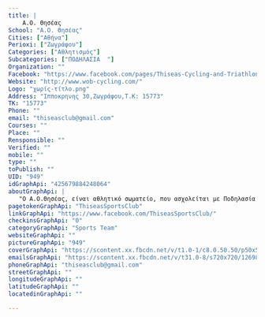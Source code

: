 ```yaml
---
title: |
    Α.Ο. Θησέας
School: "Α.Ο. Θησέας"
Cities: ["Αθήνα"]
Perioxi: ["Ζωγράφου"]
Categories: ["Αθλητισμός"]
Subcategories: ["ΠΟΔΗΛΑΣΙΑ  "]
Organization: ""
Facebook: "https://www.facebook.com/pages/Thiseas-Cycling-and-Triathlon/425679884248064?fref=ts"
Website: "http://www.wob-cycling.com/"
Logo: "χωρίς-τίτλο.png"
Address: "Ιπποκρηνης 30,Ζωγράφου,Τ.Κ: 15773"
TK: "15773"
Phone: ""
email: "thiseasclub@gmail.com"
Courses: ""
Place: ""
Rensponsible: ""
Verified: ""
mobile: ""
type: ""
toPublish: ""
UID: "949"
idGraphApi: "425679884248064"
aboutGraphApi: | 
   "Ο Α.Ο.Θησέας, είναι αθλητικό σωματείο, που ασχολείται με Ποδηλασία (Δρόμος-πίστα-Ορεινή-BMX) και Τρίαθλο (δίαθλο/aquathlon)."
pagetokenGraphApi: "ThiseasSportsClub"
linkGraphApi: "https://www.facebook.com/ThiseasSportsClub/"
checkinsGraphApi: "0"
categoryGraphApi: "Sports Team"
websiteGraphApi: ""
pictureGraphApi: "949"
coverGraphApi: "https://scontent.xx.fbcdn.net/v/t1.0-1/c8.0.50.50/p50x50/10014532_434343993381653_8125951132354792622_n.jpg?oh=6eda428f7cb4b5d0a5fe382e172d0c76&amp;oe=5B3B1DBC"
emailsGraphApi: "https://scontent.xx.fbcdn.net/v/t31.0-8/s720x720/12698294_571561072993277_9220502683387190179_o.jpg?oh=8ad06244fc8b049ce874e5cd4eed629c&amp;oe=5B443968"
phoneGraphApi: "thiseasclub@gmail.com"
streetGraphApi: ""
longitudeGraphApi: ""
latitudeGraphApi: ""
locatedinGraphApi: ""

---
```




